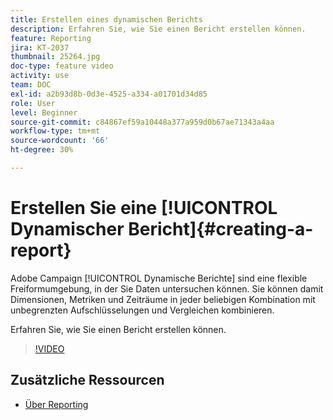 ```yaml
---
title: Erstellen eines dynamischen Berichts
description: Erfahren Sie, wie Sie einen Bericht erstellen können.
feature: Reporting
jira: KT-2037
thumbnail: 25264.jpg
doc-type: feature video
activity: use
team: DOC
exl-id: a2b93d8b-0d3e-4525-a334-a01701d34d85
role: User
level: Beginner
source-git-commit: c84867ef59a10448a377a959d0b67ae71343a4aa
workflow-type: tm+mt
source-wordcount: '66'
ht-degree: 30%

---
```


# Erstellen Sie eine [!UICONTROL Dynamischer Bericht]{#creating-a-report}

Adobe Campaign [!UICONTROL Dynamische Berichte] sind eine flexible Freiformumgebung, in der Sie Daten untersuchen können. Sie können damit Dimensionen, Metriken und Zeiträume in jeder beliebigen Kombination mit unbegrenzten Aufschlüsselungen und Vergleichen kombinieren.

Erfahren Sie, wie Sie einen Bericht erstellen können.

>[!VIDEO](https://video.tv.adobe.com/v/25264/?quality=12&learn=on)

## Zusätzliche Ressourcen

* [Über Reporting](https://experienceleague.adobe.com/docs/campaign-standard/using/reporting/about-reporting/about-dynamic-reports.html?lang=en)
